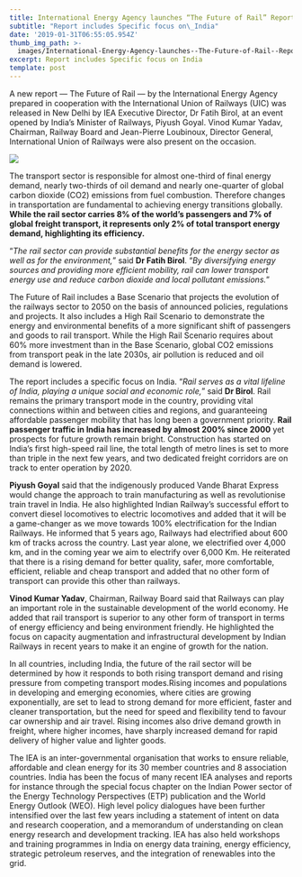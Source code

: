 ```yaml
---
title: International Energy Agency launches “The Future of Rail” Report
subtitle: "Report includes Specific focus on\_India"
date: '2019-01-31T06:55:05.954Z'
thumb_img_path: >-
  images/International-Energy-Agency-launches--The-Future-of-Rail--Report/1*RGRxQkqwjfdZ8EszYTJyLg.jpeg
excerpt: Report includes Specific focus on India
template: post
---
```

A new report — The Future of Rail — by the International Energy Agency prepared in cooperation with the International Union of Railways (UIC) was released in New Delhi by IEA Executive Director, Dr Fatih Birol, at an event opened by India’s Minister of Railways, Piyush Goyal. Vinod Kumar Yadav, Chairman, Railway Board and Jean-Pierre Loubinoux, Director General, International Union of Railways were also present on the occasion.

![](/images/International-Energy-Agency-launches--The-Future-of-Rail--Report/1*RGRxQkqwjfdZ8EszYTJyLg.jpeg)

The transport sector is responsible for almost one-third of final energy demand, nearly two-thirds of oil demand and nearly one-quarter of global carbon dioxide (CO2) emissions from fuel combustion. Therefore changes in transportation are fundamental to achieving energy transitions globally. **While the rail sector carries 8% of the world’s passengers and 7% of global freight transport, it represents only 2% of total transport energy demand, highlighting its efficiency.**

“*The rail sector can provide substantial benefits for the energy sector as well as for the environment,*” said **Dr Fatih Birol**. “*By diversifying energy sources and providing more efficient mobility, rail can lower transport energy use and reduce carbon dioxide and local pollutant emissions.*”

The Future of Rail includes a Base Scenario that projects the evolution of the railways sector to 2050 on the basis of announced policies, regulations and projects. It also includes a High Rail Scenario to demonstrate the energy and environmental benefits of a more significant shift of passengers and goods to rail transport. While the High Rail Scenario requires about 60% more investment than in the Base Scenario, global CO2 emissions from transport peak in the late 2030s, air pollution is reduced and oil demand is lowered.

The report includes a specific focus on India. “*Rail serves as a vital lifeline of India, playing a unique social and economic role,*” said **Dr Birol**. Rail remains the primary transport mode in the country, providing vital connections within and between cities and regions, and guaranteeing affordable passenger mobility that has long been a government priority. **Rail passenger traffic in India has increased by almost 200% since 2000** yet prospects for future growth remain bright. Construction has started on India’s first high-speed rail line, the total length of metro lines is set to more than triple in the next few years, and two dedicated freight corridors are on track to enter operation by 2020.

**Piyush Goyal** said that the indigenously produced Vande Bharat Express would change the approach to train manufacturing as well as revolutionise train travel in India. He also highlighted Indian Railway’s successful effort to convert diesel locomotives to electric locomotives and added that it will be a game-changer as we move towards 100% electrification for the Indian Railways. He informed that 5 years ago, Railways had electrified about 600 km of tracks across the country. Last year alone, we electrified over 4,000 km, and in the coming year we aim to electrify over 6,000 Km. He reiterated that there is a rising demand for better quality, safer, more comfortable, efficient, reliable and cheap transport and added that no other form of transport can provide this other than railways.

**Vinod Kumar Yadav**, Chairman, Railway Board said that Railways can play an important role in the sustainable development of the world economy. He added that rail transport is superior to any other form of transport in terms of energy efficiency and being environment friendly. He highlighted the focus on capacity augmentation and infrastructural development by Indian Railways in recent years to make it an engine of growth for the nation.

In all countries, including India, the future of the rail sector will be determined by how it responds to both rising transport demand and rising pressure from competing transport modes.Rising incomes and populations in developing and emerging economies, where cities are growing exponentially, are set to lead to strong demand for more efficient, faster and cleaner transportation, but the need for speed and flexibility tend to favour car ownership and air travel. Rising incomes also drive demand growth in freight, where higher incomes, have sharply increased demand for rapid delivery of higher value and lighter goods.

The IEA is an inter-governmental organisation that works to ensure reliable, affordable and clean energy for its 30 member countries and 8 association countries. India has been the focus of many recent IEA analyses and reports for instance through the special focus chapter on the Indian Power sector of the Energy Technology Perspectives (ETP) publication and the World Energy Outlook (WEO). High level policy dialogues have been further intensified over the last few years including a statement of intent on data and research cooperation, and a memorandum of understanding on clean energy research and development tracking. IEA has also held workshops and training programmes in India on energy data training, energy efficiency, strategic petroleum reserves, and the integration of renewables into the grid.
